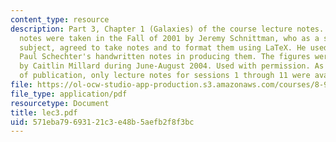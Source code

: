 ```yaml
---
content_type: resource
description: Part 3, Chapter 1 (Galaxies) of the course lecture notes. The lecture
  notes were taken in the Fall of 2001 by Jeremy Schnittman, who as a student in the
  subject, agreed to take notes and to format them using LaTeX. He used Professor
  Paul Schechter's handwritten notes in producing them. The figures were produced
  by Caitlin Millard during June-August 2004. Used with permission. As of the date
  of publication, only lecture notes for sessions 1 through 11 were available.
file: https://ol-ocw-studio-app-production.s3.amazonaws.com/courses/8-902-astrophysics-ii-fall-2004/571eba79693121c3e48b5aefb2f8f3bc_lec3.pdf
file_type: application/pdf
resourcetype: Document
title: lec3.pdf
uid: 571eba79-6931-21c3-e48b-5aefb2f8f3bc
---
```

